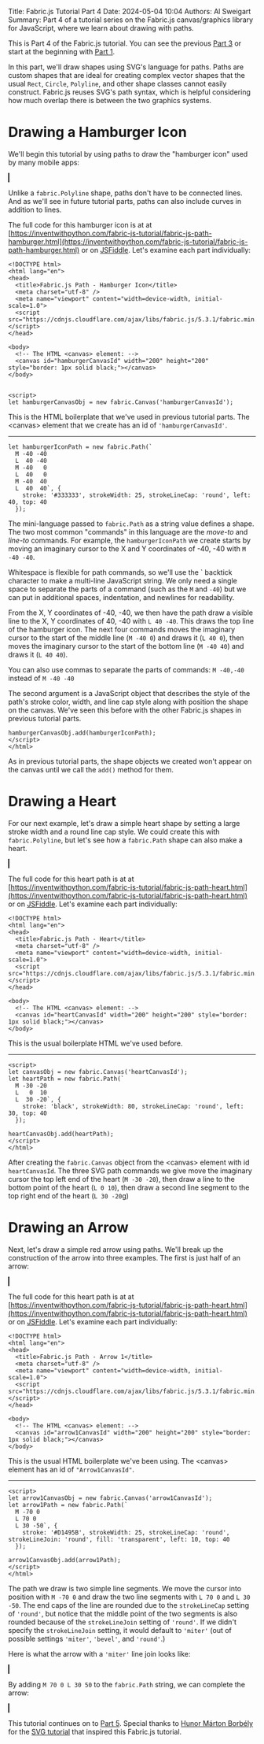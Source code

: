 Title: Fabric.js Tutorial Part 4
Date: 2024-05-04 10:04
Authors: Al Sweigart
Summary: Part 4 of a tutorial series on the Fabric.js canvas/graphics library for JavaScript, where we learn about drawing with paths.

<script src="https://cdnjs.cloudflare.com/ajax/libs/fabric.js/5.3.1/fabric.min.js"></script>

This is Part 4 of the Fabric.js tutorial. You can see the previous [Part 3]({filename}fabric-js-tutorial-part-3.md) or start at the beginning with [Part 1]({filename}fabric-js-tutorial-part-1.md).

In this part, we'll draw shapes using SVG's language for paths. Paths are custom shapes that are ideal for creating complex vector shapes that the usual `Rect`, `Circle`, `Polyline`, and other shape classes cannot easily construct. Fabric.js reuses SVG's path syntax, which is helpful considering how much overlap there is between the two graphics systems.

Drawing a Hamburger Icon
====================

We'll begin this tutorial by using paths to draw the "hamburger icon" used by many mobile apps:

<canvas id="hamburgerCanvasId" width="200" height="200" style="border: 1px solid black;"></canvas>
<script>
let hamburgerCanvasObj = new fabric.Canvas('hamburgerCanvasId');
let hamburgerIconPath = new fabric.Path(`
  M -40 -40
  L  40 -40 
  M -40   0 
  L  40   0 
  M -40  40 
  L  40  40`, {
    stroke: '#333333', strokeWidth: 25, strokeLineCap: 'round', left: 40, top: 40
  });

hamburgerCanvasObj.add(hamburgerIconPath);
</script>

Unlike a `fabric.Polyline` shape, paths don't have to be connected lines. And as we'll see in future tutorial parts, paths can also include curves in addition to lines.

The full code for this hamburger icon is at at [https://inventwithpython.com/fabric-js-tutorial/fabric-js-path-hamburger.html](https://inventwithpython.com/fabric-js-tutorial/fabric-js-path-hamburger.html) or on [JSFiddle](https://jsfiddle.net/asweigart/xtz0y815/). Let's examine each part individually:

```
<!DOCTYPE html>
<html lang="en">
<head>
  <title>Fabric.js Path - Hamburger Icon</title>
  <meta charset="utf-8" />
  <meta name="viewport" content="width=device-width, initial-scale=1.0">
  <script src="https://cdnjs.cloudflare.com/ajax/libs/fabric.js/5.3.1/fabric.min.js"></script>
</head>

<body>
  <!-- The HTML <canvas> element: -->
  <canvas id="hamburgerCanvasId" width="200" height="200" style="border: 1px solid black;"></canvas>
</body>


<script>
let hamburgerCanvasObj = new fabric.Canvas('hamburgerCanvasId');
```

This is the HTML boilerplate that we've used in previous tutorial parts. The &lt;canvas&gt; element that we create has an id of `'hamburgerCanvasId'`.

<hr>

```
let hamburgerIconPath = new fabric.Path(`
  M -40 -40
  L  40 -40 
  M -40   0 
  L  40   0 
  M -40  40 
  L  40  40`, {
    stroke: '#333333', strokeWidth: 25, strokeLineCap: 'round', left: 40, top: 40
  });
```

The mini-language passed to `fabric.Path` as a string value defines a shape. The two most common "commands" in this language are the *move-to* and *line-to* commands. For example, the `hamburgerIconPath` we create starts by moving an imaginary cursor to the X and Y coordinates of -40, -40 with `M -40 -40`.

Whitespace is flexible for path commands, so we'll use the \` backtick character to make a multi-line JavaScript string. We only need a single space to separate the parts of a command (such as the `M` and `-40`) but we can put in additional spaces, indentation, and newlines for readability.

From the X, Y coordinates of -40, -40, we then have the path draw a visible line to the X, Y coordinates of 40, -40 with `L 40 -40`. This draws the top line of the hamburger icon. The next four commands moves the imaginary cursor to the start of the middle line (`M -40 0`) and draws it (`L 40 0`), then moves the imaginary cursor to the start of the bottom line (`M -40 40`) and draws it (`L 40 40`).

You can also use commas to separate the parts of commands: `M -40,-40` instead of `M -40 -40`

The second argument is a JavaScript object that describes the style of the path's stroke color, width, and line cap style along with position the shape on the canvas. We've seen this before with the other Fabric.js shapes in previous tutorial parts.

```
hamburgerCanvasObj.add(hamburgerIconPath);
</script>
</html>
```

As in previous tutorial parts, the shape objects we created won't appear on the canvas until we call the `add()` method for them.

Drawing a Heart
==============

For our next example, let's draw a simple heart shape by setting a large stroke width and a round line cap style. We could create this with `fabric.Polyline`, but let's see how a `fabric.Path` shape can also make a heart.

<canvas id="heartCanvasId" width="200" height="200" style="border: 1px solid black;"></canvas>
<script>
let heartCanvasObj = new fabric.Canvas('heartCanvasId');
let heartPath = new fabric.Path(`
  M -30 -20 
  L   0  10 
  L  30 -20`, {
    stroke: 'black', strokeWidth: 80, strokeLineCap: 'round', left: 30, top: 40
  });

heartCanvasObj.add(heartPath);
</script>

The full code for this heart path is at at [https://inventwithpython.com/fabric-js-tutorial/fabric-js-path-heart.html](https://inventwithpython.com/fabric-js-tutorial/fabric-js-path-heart.html) or on [JSFiddle](https://jsfiddle.net/asweigart/k70nym9q/). Let's examine each part individually:

```
<!DOCTYPE html>
<html lang="en">
<head>
  <title>Fabric.js Path - Heart</title>
  <meta charset="utf-8" />
  <meta name="viewport" content="width=device-width, initial-scale=1.0">
  <script src="https://cdnjs.cloudflare.com/ajax/libs/fabric.js/5.3.1/fabric.min.js"></script>
</head>

<body>
  <!-- The HTML <canvas> element: -->
  <canvas id="heartCanvasId" width="200" height="200" style="border: 1px solid black;"></canvas>
</body>
```

This is the usual boilerplate HTML we've used before.

<hr>

```
<script>
let canvasObj = new fabric.Canvas('heartCanvasId');
let heartPath = new fabric.Path(`
  M -30 -20 
  L   0  10 
  L  30 -20`, {
    stroke: 'black', strokeWidth: 80, strokeLineCap: 'round', left: 30, top: 40
  });

heartCanvasObj.add(heartPath);
</script>
</html>
```

After creating the `fabric.Canvas` object from the &lt;canvas&gt; element with id `heartCanvasId`. The three SVG path commands we give move the imaginary cursor the top left end of the heart (`M -30 -20`), then draw a line to the bottom point of the heart (`L 0 10`), then draw a second line segment to the top right end of the heart (`L 30 -20`g)

Drawing an Arrow
==========

Next, let's draw a simple red arrow using paths. We'll break up the construction of the arrow into three examples. The first is just half of an arrow:

<canvas id="arrow1CanvasId" width="200" height="200" style="border: 1px solid black;"></canvas>
<script>
let arrow1CanvasObj = new fabric.Canvas('arrow1CanvasId');
let arrow1Path = new fabric.Path(`
  M -70 0 
  L 70 0 
  L 30 -50`, {
    stroke: '#D1495B', strokeWidth: 25, strokeLineCap: 'round', strokeLineJoin: 'round', fill: 'transparent', left: 10, top: 40
  });

arrow1CanvasObj.add(arrow1Path);
</script>

The full code for this heart path is at at [https://inventwithpython.com/fabric-js-tutorial/fabric-js-path-heart.html](https://inventwithpython.com/fabric-js-tutorial/fabric-js-path-heart.html) or on [JSFiddle](https://jsfiddle.net/asweigart/1dx5r4pt/). Let's examine each part individually:

```
<!DOCTYPE html>
<html lang="en">
<head>
  <title>Fabric.js Path - Arrow 1</title>
  <meta charset="utf-8" />
  <meta name="viewport" content="width=device-width, initial-scale=1.0">
  <script src="https://cdnjs.cloudflare.com/ajax/libs/fabric.js/5.3.1/fabric.min.js"></script>
</head>

<body>
  <!-- The HTML <canvas> element: -->
  <canvas id="arrow1CanvasId" width="200" height="200" style="border: 1px solid black;"></canvas>
</body>
```

This is the usual HTML boilerplate we've been using. The &lt;canvas&gt; element has an id of `"Arrow1CanvasId"`.

<hr>

```
<script>
let arrow1CanvasObj = new fabric.Canvas('arrow1CanvasId');
let arrow1Path = new fabric.Path(`
  M -70 0 
  L 70 0 
  L 30 -50`, {
    stroke: '#D1495B', strokeWidth: 25, strokeLineCap: 'round', strokeLineJoin: 'round', fill: 'transparent', left: 10, top: 40
  });

arrow1CanvasObj.add(arrow1Path);
</script>
</html>
```

The path we draw is two simple line segments. We move the cursor into position with `M -70 0` and draw the two line segments with `L 70 0` and `L 30 -50`. The end caps of the line are rounded due to the `strokeLineCap` setting of `'round'`, but notice that the middle point of the two segments is also rounded because of the `strokeLineJoin` setting of `'round'`. If we didn't specify the `strokeLineJoin` setting, it would default to `'miter'` (out of possible settings `'miter'`, `'bevel'`, and `'round'`.)

Here is what the arrow with a `'miter'` line join looks like:

<canvas id="path4CanvasId" width="200" height="200" style="border: 1px solid black;"></canvas>
<script>
canvasObj = new fabric.Canvas('path4CanvasId');
path = new fabric.Path(`
  M -70 0 
  L 70 0 
  L 30 -50`, {
    stroke: '#D1495B', strokeWidth: 25, strokeLineCap: 'round', fill: 'transparent', left: 10, top: 40
  });

canvasObj.add(path);
</script>

By adding `M 70 0 L 30 50` to the `fabric.Path` string, we can complete the arrow:

<canvas id="path5CanvasId" width="200" height="200" style="border: 1px solid black;"></canvas>
<script>
canvasObj = new fabric.Canvas('path5CanvasId');
path = new fabric.Path('M -70 0 L 70 0 L 30 -50 M 70 0 L 30 50', {
    stroke: '#D1495B', strokeWidth: 25, strokeLineCap: 'round', strokeLineJoin: 'round', fill: 'transparent', left: 10, top: 40
  });

canvasObj.add(path);
</script>

This tutorial continues on to [Part 5]({filename}fabric-js-tutorial-part-5.md). Special thanks to [Hunor Márton Borbély](https://bio.link/hunor) for the [SVG tutorial](https://svg-tutorial.com/svg/basic-path) that inspired this Fabric.js tutorial.

